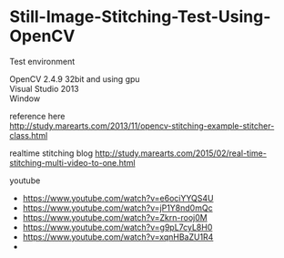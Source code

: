 # Still-Image-Stitching-Test-Using-OpenCV

Test environment

OpenCV 2.4.9 32bit and using gpu<br>
Visual Studio 2013<br>
Window<br>

reference here<br>
http://study.marearts.com/2013/11/opencv-stitching-example-stitcher-class.html




realtime stitching
blog
http://study.marearts.com/2015/02/real-time-stitching-multi-video-to-one.html

youtube
 - https://www.youtube.com/watch?v=e6ociYYQS4U
 - https://www.youtube.com/watch?v=jP1Y8nd0mQc
 - https://www.youtube.com/watch?v=Zkrn-rooj0M
 - https://www.youtube.com/watch?v=g9pL7cyL8H0
 - https://www.youtube.com/watch?v=xqnHBaZU1R4
 - 
